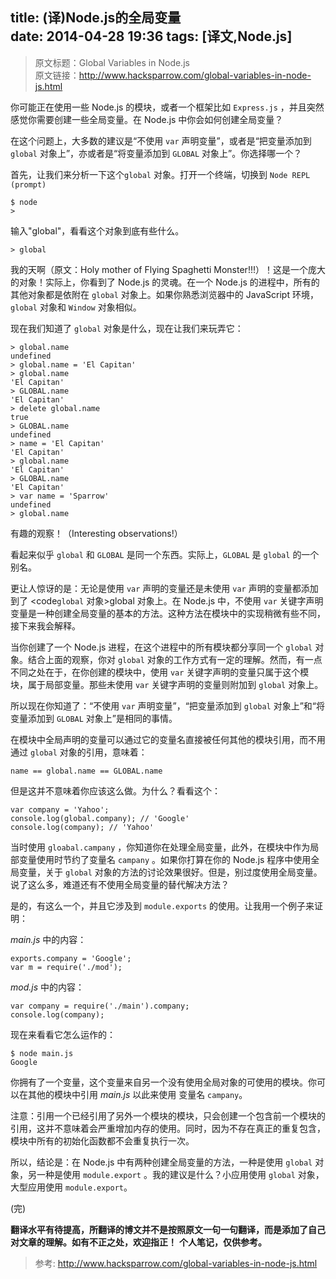 title: (译)Node.js的全局变量    
date: 2014-04-28 19:36
tags: [译文,Node.js]
---
>原文标题：Global Variables in Node.js  
 原文链接：[http://www.hacksparrow.com/global-variables-in-node-js.html
](http://www.hacksparrow.com/global-variables-in-node-js.html)

<!--more-->

你可能正在使用一些 Node.js 的模块，或者一个框架比如 <code>Express.js</code> ，并且突然感觉你需要创建一些全局变量。在 Node.js 中你会如何创建全局变量？

在这个问题上，大多数的建议是“不使用 <code>var</code> 声明变量”，或者是“把变量添加到 <code>global</code> 对象上”，亦或者是“将变量添加到 <code>GLOBAL</code> 对象上”。你选择哪一个？

首先，让我们来分析一下这个<code>global</code> 对象。打开一个终端，切换到 <code>Node REPL (prompt)</code> 

    $ node
    >
    
输入"global"，看看这个对象到底有些什么。

    > global
    
我的天啊（原文：Holy mother of Flying Spaghetti Monster!!!）！这是一个庞大的对象！实际上，你看到了 Node.js 的灵魂。在一个 Node.js 的进程中，所有的其他对象都是依附在 <code>global</code> 对象上。如果你熟悉浏览器中的 JavaScript 环境，<code>global</code> 对象和 <code>Window</code> 对象相似。

现在我们知道了 <code>global</code> 对象是什么，现在让我们来玩弄它：

    > global.name
    undefined
    > global.name = 'El Capitan'
    > global.name
    'El Capitan'
    > GLOBAL.name
    'El Capitan'
    > delete global.name
    true
    > GLOBAL.name
    undefined
    > name = 'El Capitan'
    'El Capitan'
    > global.name
    'El Capitan'
    > GLOBAL.name
    'El Capitan'
    > var name = 'Sparrow'
    undefined
    > global.name
    
有趣的观察！（Interesting observations!）

看起来似乎 <code>global</code> 和 <code>GLOBAL</code> 是同一个东西。实际上，<code>GLOBAL</code> 是 <code>global</code> 的一个别名。

更让人惊讶的是：无论是使用 <code>var</code> 声明的变量还是未使用 <code>var</code> 声明的变量都添加到了 <code<code>global</code> 对象>global</code> 对象上。在 Node.js 中，不使用 <code>var</code> 关键字声明变量是一种创建全局变量的基本的方法。这种方法在模块中的实现稍微有些不同，接下来我会解释。

当你创建了一个 Node.js 进程，在这个进程中的所有模块都分享同一个  <code>global</code> 对象。结合上面的观察，你对 <code>global</code> 对象的工作方式有一定的理解。然而，有一点不同之处在于，在你创建的模块中，使用 <code>var</code> 关键字声明的变量只属于这个模块，属于局部变量。那些未使用 <code>var</code> 关键字声明的变量则附加到 <code>global</code> 对象上。

所以现在你知道了：“不使用 <code>var</code> 声明变量”，“把变量添加到 <code>global</code> 对象上”和“将变量添加到 <code>GLOBAL</code> 对象上”是相同的事情。

在模块中全局声明的变量可以通过它的变量名直接被任何其他的模块引用，而不用通过 <code>global</code> 对象的引用，意味着：

    name == global.name == GLOBAL.name
    
但是这并不意味着你应该这么做。为什么？看看这个：

    var company = 'Yahoo';
    console.log(global.company); // 'Google'
    console.log(company); // 'Yahoo'
    
当时使用  <code>gloabal.campany</code> ，你知道你在处理全局变量，此外，在模块中作为局部变量使用时节约了变量名 <code>campany</code> 。如果你打算在你的 Node.js 程序中使用全局变量，关于 <code>global</code> 对象的方法的讨论效果很好。但是，别过度使用全局变量。说了这么多，难道还有不使用全局变量的替代解决方法？

是的，有这么一个，并且它涉及到  <code>module.exports</code> 的使用。让我用一个例子来证明：

*main.js* 中的内容：

    exports.company = 'Google';
    var m = require('./mod');
    
*mod.js* 中的内容：

    var company = require('./main').company;
    console.log(company);
    
现在来看看它怎么运作的：

    $ node main.js
    Google

你拥有了一个变量，这个变量来自另一个没有使用全局对象的可使用的模块。你可以在其他的模块中引用 *main.js* 以此来使用 变量名  <code>campany</code>。

注意：引用一个已经引用了另外一个模块的模块，只会创建一个包含前一个模块的引用，这并不意味着会严重增加内存的使用。同时，因为不存在真正的重复包含，模块中所有的初始化函数都不会重复执行一次。

所以，结论是：在 Node.js 中有两种创建全局变量的方法，一种是使用 <code>global</code> 对象，另一种是使用 <code>module.export</code> 。我的建议是什么？小应用使用 <code>global</code> 对象，大型应用使用 <code>module.export</code>。

(完)

**翻译水平有待提高，所翻译的博文并不是按照原文一句一句翻译，而是添加了自己对文章的理解。如有不正之处，欢迎指正！**
**个人笔记，仅供参考。**
>参考: 
[http://www.hacksparrow.com/global-variables-in-node-js.html
](http://www.hacksparrow.com/global-variables-in-node-js.html)
